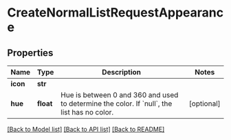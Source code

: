 # CreateNormalListRequestAppearance

## Properties
Name | Type | Description | Notes
------------ | ------------- | ------------- | -------------
**icon** | **str** |  | 
**hue** | **float** | Hue is between 0 and 360 and used to determine the color.  If &#x60;null&#x60;, the list has no color. | [optional] 

[[Back to Model list]](../README.md#documentation-for-models) [[Back to API list]](../README.md#documentation-for-api-endpoints) [[Back to README]](../README.md)

